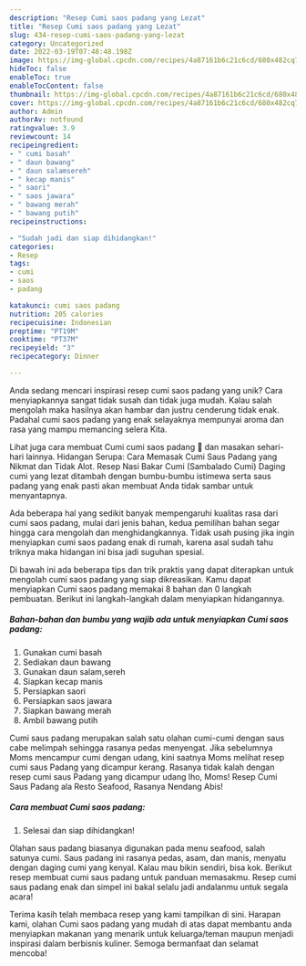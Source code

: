 ```yaml
---
description: "Resep Cumi saos padang yang Lezat"
title: "Resep Cumi saos padang yang Lezat"
slug: 434-resep-cumi-saos-padang-yang-lezat
category: Uncategorized
date: 2022-03-19T07:48:48.198Z
image: https://img-global.cpcdn.com/recipes/4a87161b6c21c6cd/680x482cq70/cumi-saos-padang-foto-resep-utama.jpg
hideToc: false
enableToc: true
enableTocContent: false
thumbnail: https://img-global.cpcdn.com/recipes/4a87161b6c21c6cd/680x482cq70/cumi-saos-padang-foto-resep-utama.jpg
cover: https://img-global.cpcdn.com/recipes/4a87161b6c21c6cd/680x482cq70/cumi-saos-padang-foto-resep-utama.jpg
author: Admin
authorAv: notfound
ratingvalue: 3.9
reviewcount: 14
recipeingredient:
- " cumi basah"
- " daun bawang"
- " daun salamsereh"
- " kecap manis"
- " saori"
- " saos jawara"
- " bawang merah"
- " bawang putih"
recipeinstructions:

- "Sudah jadi dan siap dihidangkan!"
categories:
- Resep
tags:
- cumi
- saos
- padang

katakunci: cumi saos padang 
nutrition: 205 calories
recipecuisine: Indonesian
preptime: "PT19M"
cooktime: "PT37M"
recipeyield: "3"
recipecategory: Dinner

---
```





Anda sedang mencari inspirasi resep cumi saos padang yang unik? Cara menyiapkannya sangat tidak susah dan tidak juga mudah. Kalau salah mengolah maka hasilnya akan hambar dan justru cenderung tidak enak. Padahal cumi saos padang yang enak selayaknya mempunyai aroma dan rasa yang mampu memancing selera Kita.





Lihat juga cara membuat Cumi cumi saos padang 🦑 dan masakan sehari-hari lainnya. Hidangan Serupa: Cara Memasak Cumi Saus Padang yang Nikmat dan Tidak Alot. Resep Nasi Bakar Cumi (Sambalado Cumi) Daging cumi yang lezat ditambah dengan bumbu-bumbu istimewa serta saus padang yang enak pasti akan membuat Anda tidak sambar untuk menyantapnya.

Ada beberapa hal yang sedikit banyak mempengaruhi kualitas rasa dari cumi saos padang, mulai dari jenis bahan, kedua pemilihan bahan segar hingga cara mengolah dan menghidangkannya. Tidak usah pusing jika ingin menyiapkan cumi saos padang enak di rumah, karena asal sudah tahu triknya maka hidangan ini bisa jadi suguhan spesial.






Di bawah ini ada beberapa tips dan trik praktis yang dapat diterapkan untuk mengolah cumi saos padang yang siap dikreasikan. Kamu dapat menyiapkan Cumi saos padang memakai 8 bahan dan 0 langkah pembuatan. Berikut ini langkah-langkah dalam menyiapkan hidangannya.

<!--inarticleads1-->

##### Bahan-bahan dan bumbu yang wajib ada untuk menyiapkan Cumi saos padang:

1. Gunakan  cumi basah
1. Sediakan  daun bawang
1. Gunakan  daun salam,sereh
1. Siapkan  kecap manis
1. Persiapkan  saori
1. Persiapkan  saos jawara
1. Siapkan  bawang merah
1. Ambil  bawang putih


Cumi saus padang merupakan salah satu olahan cumi-cumi dengan saus cabe melimpah sehingga rasanya pedas menyengat. Jika sebelumnya Moms mencampur cumi dengan udang, kini saatnya Moms melihat resep cumi saus Padang yang dicampur kerang. Rasanya tidak kalah dengan resep cumi saus Padang yang dicampur udang lho, Moms! Resep Cumi Saus Padang ala Resto Seafood, Rasanya Nendang Abis! 

<!--inarticleads2-->

##### Cara membuat Cumi saos padang:


1. Selesai dan siap dihidangkan!

Olahan saus padang biasanya digunakan pada menu seafood, salah satunya cumi. Saus padang ini rasanya pedas, asam, dan manis, menyatu dengan daging cumi yang kenyal. Kalau mau bikin sendiri, bisa kok. Berikut resep membuat cumi saus padang untuk panduan memasakmu. Resep cumi saus padang enak dan simpel ini bakal selalu jadi andalanmu untuk segala acara! 

Terima kasih telah membaca resep yang kami tampilkan di sini. Harapan kami, olahan Cumi saos padang yang mudah di atas dapat membantu anda menyiapkan makanan yang menarik untuk keluarga/teman maupun menjadi inspirasi dalam berbisnis kuliner. Semoga bermanfaat dan selamat mencoba!
